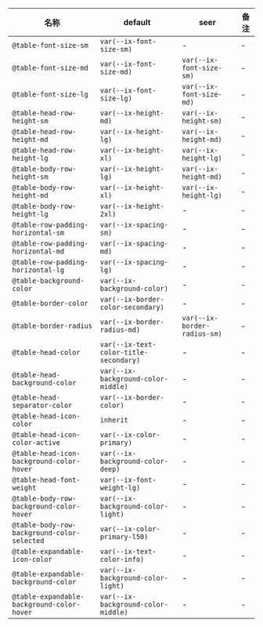 | 名称 | default | seer | 备注 |
| --- | --- | --- | --- |
| `@table-font-size-sm` | `var(--ix-font-size-sm)` | - | - |
| `@table-font-size-md` | `var(--ix-font-size-md)` | `var(--ix-font-size-sm)` | - |
| `@table-font-size-lg` | `var(--ix-font-size-lg)` | `var(--ix-font-size-md)` | - |
| `@table-head-row-height-sm` | `var(--ix-height-md)` | `var(--ix-height-sm)` | - |
| `@table-head-row-height-md` | `var(--ix-height-lg)` | `var(--ix-height-md)` | - |
| `@table-head-row-height-lg` | `var(--ix-height-xl)` | `var(--ix-height-lg)` | - |
| `@table-body-row-height-sm` | `var(--ix-height-lg)` | `var(--ix-height-md)` | - |
| `@table-body-row-height-md` | `var(--ix-height-xl)` | `var(--ix-height-lg)` | - |
| `@table-body-row-height-lg` | `var(--ix-height-2xl)` | - | - |
| `@table-row-padding-horizontal-sm` | `var(--ix-spacing-sm)` | - | - |
| `@table-row-padding-horizontal-md` | `var(--ix-spacing-md)` | - | - |
| `@table-row-padding-horizontal-lg` | `var(--ix-spacing-lg)` | - | - |
| `@table-background-color` | `var(--ix-background-color)` | - | - |
| `@table-border-color` | `var(--ix-border-color-secondary)` | - | - |
| `@table-border-radius` | `var(--ix-border-radius-md)` | `var(--ix-border-radius-sm)` | - |
| `@table-head-color` | `var(--ix-text-color-title-secondary)` | - | - |
| `@table-head-background-color` | `var(--ix-background-color-middle)` | - | - |
| `@table-head-separator-color` | `var(--ix-border-color)` | - | - |
| `@table-head-icon-color` | `inherit` | - | - |
| `@table-head-icon-color-active` | `var(--ix-color-primary)` | - | - |
| `@table-head-icon-background-color-hover` | `var(--ix-background-color-deep)` | - | - |
| `@table-head-font-weight` | `var(--ix-font-weight-lg)` | - | - |
| `@table-body-row-background-color-hover` | `var(--ix-background-color-light)` | - | - |
| `@table-body-row-background-color-selected` | `var(--ix-color-primary-l50)` | - | - |
| `@table-expandable-icon-color` | `var(--ix-text-color-info)` | - | - |
| `@table-expandable-background-color` | `var(--ix-background-color-light)` | - | - |
| `@table-expandable-background-color-hover` | `var(--ix-background-color-middle)` | - | - |
